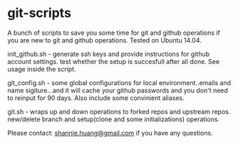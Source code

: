 git-scripts
===========

A bunch of scripts to save you some time for git and github operations if you are new to git and github operations. Tested on Ubuntu 14.04.

init_github.sh - generate ssh keys and provide instructions for github account settings. test whether the setup is succesfull after all done. See usage inside the script.

git_config.sh - some global configurations for local environment..emails and name sigiture...and it will cache your github passwords and you don't need to reinput for 90 days. Also include some convinient aliases. 

git.sh - wraps up and down operations to forked repos and upstream repos. new/delete branch and setup(clone and some initializations) operations. 

Please contact: shannie.huang@gmail.com if you have any questions. 

